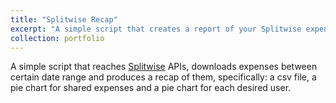 ```yaml
---
title: "Splitwise Recap"
excerpt: "A simple script that creates a report of your Splitwise expenses"
collection: portfolio
---
```


A simple script that reaches [Splitwise](https://www.splitwise.com/) APIs, downloads expenses between certain date range
and produces a recap of them, specifically: a csv file, a pie chart for shared expenses and a pie chart for each desired 
user.
